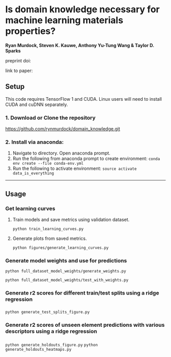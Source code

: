 


# Is domain knowledge necessary for machine learning materials properties?

**Ryan Murdock, Steven K. Kauwe, Anthony Yu-Tung Wang & Taylor D. Sparks**

preprint doi: 

link to paper: 

## Setup
This code requires TensorFlow 1 and CUDA. Linux users will need to install CUDA and cuDNN separately.
### 1. Download or Clone the repository
https://github.com/rynmurdock/domain_knowledge.git

### 2. Install via anaconda:
1. Navigate to directory. Open anaconda prompt.
1. Run the following from anaconda prompt to create environment:
`conda env create --file conda-env.yml`
1. Run the following to activate environment:
`source activate data_is_everything`


--------
## Usage
### Get learning curves
1. Train models and save metrics using validation dataset.

    `python train_learning_curves.py`

2. Generate plots from saved metrics.

    `python figures/generate_learning_curves.py`

### Generate model weights and use for predictions


`python full_dataset_model_weights/generate_weights.py`

`python full_dataset_model_weights/test_with_weights.py`

### Generate r2 scores for different train/test splits using a ridge regression
###
 `python generate_test_splits_figure.py`

### Generate r2 scores of unseen element predictions with various descriptors using a ridge regression
###
 `python generate_holdouts_figure.py`
 `python generate_holdouts_heatmaps.py`
